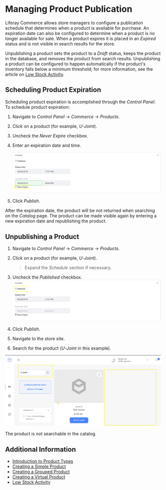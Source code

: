 # Managing Product Publication

Liferay Commerce allows store managers to configure a publication schedule that determines when a product is available for purchase. An expiration date can also be configured to determine when a product is no longer available for sale. When a product expires it is placed in an _Expired_ status and is not visible in search results for the store.

Unpublishing a product sets the product to a _Draft_ status, keeps the product in the database, and removes the product from search results. Unpublishing a product can be configured to happen automatically if the product's inventory falls below a minimum threshold; for more information, see the article on [Low Stock Activity](./low-stock-activity.md).

## Scheduling Product Expiration

Scheduling product expiration is accomplished through the _Control Panel_. To schedule product expiration:

1. Navigate to _Control Panel_ → _Commerce_ → _Products_.
1. Click on a product (for example, _U-Joint_).
1. Uncheck the _Never Expire_ checkbox.
1. Enter an expiration date and time.

    ![Setting a Product's Expiration Date](./managing-product-publication/images/03.png)

1. Click _Publish_.

After the expiration date, the product will be not returned when searching on the _Catalog_ page. The product can be made visible again by entering a new expiration date and republishing the product.

## Unpublishing a Product

1. Navigate to _Control Panel_ → _Commerce_ → _Products_.
1. Click on a product (for example, _U-Joint_).
    > Expand the _Schedule_ section if necessary.
1. Uncheck the _Published_ checkbox.
    ![Unchecked Published box](./managing-product-publication/images/01.png)

1. Click _Publish_.
1. Navigate to the store site.
1. Search for the product (_U-Joint_ in this example).

![Unpublished U-Joint](./managing-product-publication/images/02.png)

The product is not searchable in the catalog.

## Additional Information

* [Introduction to Product Types](./introduction-to-product-types.md)
* [Creating a Simple Product](./creating-a-simple-product.md)
* [Creating a Grouped Product](./creating-a-grouped-product.md)
* [Creating a Virtual Product](./creating-a-virtual-product.md)
* [Low Stock Activity](./low-stock-activity.md)